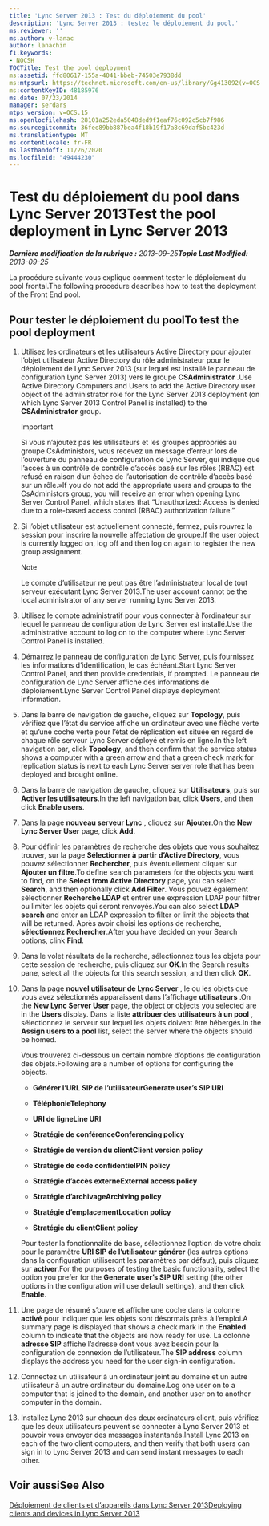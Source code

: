 ```yaml
---
title: 'Lync Server 2013 : Test du déploiement du pool'
description: 'Lync Server 2013 : testez le déploiement du pool.'
ms.reviewer: ''
ms.author: v-lanac
author: lanachin
f1.keywords:
- NOCSH
TOCTitle: Test the pool deployment
ms:assetid: ffd80617-155a-4041-bbeb-74503e7938dd
ms:mtpsurl: https://technet.microsoft.com/en-us/library/Gg413092(v=OCS.15)
ms:contentKeyID: 48185976
ms.date: 07/23/2014
manager: serdars
mtps_version: v=OCS.15
ms.openlocfilehash: 28101a252eda5048ded9f1eaf76c092c5cb7f986
ms.sourcegitcommit: 36fee89bb887bea4f18b19f17a8c69daf5bc423d
ms.translationtype: MT
ms.contentlocale: fr-FR
ms.lasthandoff: 11/26/2020
ms.locfileid: "49444230"
---
```

# <a name="test-the-pool-deployment-in-lync-server-2013"></a><span data-ttu-id="16eb0-103">Test du déploiement du pool dans Lync Server 2013</span><span class="sxs-lookup"><span data-stu-id="16eb0-103">Test the pool deployment in Lync Server 2013</span></span>

<div data-xmlns="http://www.w3.org/1999/xhtml">

<div class="topic" data-xmlns="http://www.w3.org/1999/xhtml" data-msxsl="urn:schemas-microsoft-com:xslt" data-cs="https://msdn.microsoft.com/">

<div data-asp="https://msdn2.microsoft.com/asp">



</div>

<div id="mainSection">

<div id="mainBody"><span data-ttu-id="16eb0-104">

<span> </span></span><span class="sxs-lookup"><span data-stu-id="16eb0-104">

<span> </span></span></span>

<span data-ttu-id="16eb0-105">_**Dernière modification de la rubrique :** 2013-09-25_</span><span class="sxs-lookup"><span data-stu-id="16eb0-105">_**Topic Last Modified:** 2013-09-25_</span></span>

<span data-ttu-id="16eb0-106">La procédure suivante vous explique comment tester le déploiement du pool frontal.</span><span class="sxs-lookup"><span data-stu-id="16eb0-106">The following procedure describes how to test the deployment of the Front End pool.</span></span>

<div>

## <a name="to-test-the-pool-deployment"></a><span data-ttu-id="16eb0-107">Pour tester le déploiement du pool</span><span class="sxs-lookup"><span data-stu-id="16eb0-107">To test the pool deployment</span></span>

1.  <span data-ttu-id="16eb0-108">Utilisez les ordinateurs et les utilisateurs Active Directory pour ajouter l’objet utilisateur Active Directory du rôle administrateur pour le déploiement de Lync Server 2013 (sur lequel est installé le panneau de configuration Lync Server 2013) vers le groupe **CSAdministrator** .</span><span class="sxs-lookup"><span data-stu-id="16eb0-108">Use Active Directory Computers and Users to add the Active Directory user object of the administrator role for the Lync Server 2013 deployment (on which Lync Server 2013 Control Panel is installed) to the **CSAdministrator** group.</span></span>
    
    <div>
    

    > [!IMPORTANT]  
    > <span data-ttu-id="16eb0-109">Si vous n’ajoutez pas les utilisateurs et les groupes appropriés au groupe CsAdministors, vous recevez un message d’erreur lors de l’ouverture du panneau de configuration de Lync Server, qui indique que l’accès à un contrôle de contrôle d’accès basé sur les rôles (RBAC) est refusé en raison d’un échec de l’autorisation de contrôle d’accès basé sur un rôle.»</span><span class="sxs-lookup"><span data-stu-id="16eb0-109">If you do not add the appropriate users and groups to the CsAdministors group, you will receive an error when opening Lync Server Control Panel, which states that “Unauthorized: Access is denied due to a role-based access control (RBAC) authorization failure.”</span></span>

    
    </div>

2.  <span data-ttu-id="16eb0-110">Si l’objet utilisateur est actuellement connecté, fermez, puis rouvrez la session pour inscrire la nouvelle affectation de groupe.</span><span class="sxs-lookup"><span data-stu-id="16eb0-110">If the user object is currently logged on, log off and then log on again to register the new group assignment.</span></span>
    
    <div>
    

    > [!NOTE]  
    > <span data-ttu-id="16eb0-111">Le compte d’utilisateur ne peut pas être l’administrateur local de tout serveur exécutant Lync Server 2013.</span><span class="sxs-lookup"><span data-stu-id="16eb0-111">The user account cannot be the local administrator of any server running Lync Server 2013.</span></span>

    
    </div>

3.  <span data-ttu-id="16eb0-112">Utilisez le compte administratif pour vous connecter à l’ordinateur sur lequel le panneau de configuration de Lync Server est installé.</span><span class="sxs-lookup"><span data-stu-id="16eb0-112">Use the administrative account to log on to the computer where Lync Server Control Panel is installed.</span></span>

4.  <span data-ttu-id="16eb0-113">Démarrez le panneau de configuration de Lync Server, puis fournissez les informations d’identification, le cas échéant.</span><span class="sxs-lookup"><span data-stu-id="16eb0-113">Start Lync Server Control Panel, and then provide credentials, if prompted.</span></span> <span data-ttu-id="16eb0-114">Le panneau de configuration de Lync Server affiche des informations de déploiement.</span><span class="sxs-lookup"><span data-stu-id="16eb0-114">Lync Server Control Panel displays deployment information.</span></span>

5.  <span data-ttu-id="16eb0-115">Dans la barre de navigation de gauche, cliquez sur **Topology**, puis vérifiez que l’état du service affiche un ordinateur avec une flèche verte et qu’une coche verte pour l’état de réplication est située en regard de chaque rôle serveur Lync Server déployé et remis en ligne.</span><span class="sxs-lookup"><span data-stu-id="16eb0-115">In the left navigation bar, click **Topology**, and then confirm that the service status shows a computer with a green arrow and that a green check mark for replication status is next to each Lync Server server role that has been deployed and brought online.</span></span>

6.  <span data-ttu-id="16eb0-116">Dans la barre de navigation de gauche, cliquez sur **Utilisateurs**, puis sur **Activer les utilisateurs**.</span><span class="sxs-lookup"><span data-stu-id="16eb0-116">In the left navigation bar, click **Users**, and then click **Enable users**.</span></span>

7.  <span data-ttu-id="16eb0-117">Dans la page **nouveau serveur Lync** , cliquez sur **Ajouter**.</span><span class="sxs-lookup"><span data-stu-id="16eb0-117">On the **New Lync Server User** page, click **Add**.</span></span>

8.  <span data-ttu-id="16eb0-118">Pour définir les paramètres de recherche des objets que vous souhaitez trouver, sur la page **Sélectionner à partir d’Active Directory**, vous pouvez sélectionner **Rechercher**, puis éventuellement cliquer sur **Ajouter un filtre**.</span><span class="sxs-lookup"><span data-stu-id="16eb0-118">To define search parameters for the objects you want to find, on the **Select from Active Directory** page, you can select **Search**, and then optionally click **Add Filter**.</span></span> <span data-ttu-id="16eb0-119">Vous pouvez également sélectionner **Recherche LDAP** et entrer une expression LDAP pour filtrer ou limiter les objets qui seront renvoyés.</span><span class="sxs-lookup"><span data-stu-id="16eb0-119">You can also select **LDAP search** and enter an LDAP expression to filter or limit the objects that will be returned.</span></span> <span data-ttu-id="16eb0-120">Après avoir choisi les options de recherche, **sélectionnez Rechercher**.</span><span class="sxs-lookup"><span data-stu-id="16eb0-120">After you have decided on your Search options, clink **Find**.</span></span>

9.  <span data-ttu-id="16eb0-121">Dans le volet résultats de la recherche, sélectionnez tous les objets pour cette session de recherche, puis cliquez sur **OK**.</span><span class="sxs-lookup"><span data-stu-id="16eb0-121">In the Search results pane, select all the objects for this search session, and then click **OK**.</span></span>

10. <span data-ttu-id="16eb0-122">Dans la page **nouvel utilisateur de Lync Server** , le ou les objets que vous avez sélectionnés apparaissent dans l’affichage **utilisateurs** .</span><span class="sxs-lookup"><span data-stu-id="16eb0-122">On the **New Lync Server User** page, the object or objects you selected are in the **Users** display.</span></span> <span data-ttu-id="16eb0-123">Dans la liste **attribuer des utilisateurs à un pool** , sélectionnez le serveur sur lequel les objets doivent être hébergés.</span><span class="sxs-lookup"><span data-stu-id="16eb0-123">In the **Assign users to a pool** list, select the server where the objects should be homed.</span></span>
    
    <span data-ttu-id="16eb0-124">Vous trouverez ci-dessous un certain nombre d’options de configuration des objets.</span><span class="sxs-lookup"><span data-stu-id="16eb0-124">Following are a number of options for configuring the objects.</span></span>
    
      - <span data-ttu-id="16eb0-125">**Générer l’URL SIP de l’utilisateur**</span><span class="sxs-lookup"><span data-stu-id="16eb0-125">**Generate user’s SIP URI**</span></span>
    
      - <span data-ttu-id="16eb0-126">**Téléphonie**</span><span class="sxs-lookup"><span data-stu-id="16eb0-126">**Telephony**</span></span>
    
      - <span data-ttu-id="16eb0-127">**URI de ligne**</span><span class="sxs-lookup"><span data-stu-id="16eb0-127">**Line URI**</span></span>
    
      - <span data-ttu-id="16eb0-128">**Stratégie de conférence**</span><span class="sxs-lookup"><span data-stu-id="16eb0-128">**Conferencing policy**</span></span>
    
      - <span data-ttu-id="16eb0-129">**Stratégie de version du client**</span><span class="sxs-lookup"><span data-stu-id="16eb0-129">**Client version policy**</span></span>
    
      - <span data-ttu-id="16eb0-130">**Stratégie de code confidentiel**</span><span class="sxs-lookup"><span data-stu-id="16eb0-130">**PIN policy**</span></span>
    
      - <span data-ttu-id="16eb0-131">**Stratégie d’accès externe**</span><span class="sxs-lookup"><span data-stu-id="16eb0-131">**External access policy**</span></span>
    
      - <span data-ttu-id="16eb0-132">**Stratégie d’archivage**</span><span class="sxs-lookup"><span data-stu-id="16eb0-132">**Archiving policy**</span></span>
    
      - <span data-ttu-id="16eb0-133">**Stratégie d’emplacement**</span><span class="sxs-lookup"><span data-stu-id="16eb0-133">**Location policy**</span></span>
    
      - <span data-ttu-id="16eb0-134">**Stratégie du client**</span><span class="sxs-lookup"><span data-stu-id="16eb0-134">**Client policy**</span></span>
    
    <span data-ttu-id="16eb0-135">Pour tester la fonctionnalité de base, sélectionnez l’option de votre choix pour le paramètre **URI SIP de l’utilisateur générer** (les autres options dans la configuration utiliseront les paramètres par défaut), puis cliquez sur **activer**.</span><span class="sxs-lookup"><span data-stu-id="16eb0-135">For the purposes of testing the basic functionality, select the option you prefer for the **Generate user’s SIP URI** setting (the other options in the configuration will use default settings), and then click **Enable**.</span></span>

11. <span data-ttu-id="16eb0-136">Une page de résumé s’ouvre et affiche une coche dans la colonne **activé** pour indiquer que les objets sont désormais prêts à l’emploi.</span><span class="sxs-lookup"><span data-stu-id="16eb0-136">A summary page is displayed that shows a check mark in the **Enabled** column to indicate that the objects are now ready for use.</span></span> <span data-ttu-id="16eb0-137">La colonne **adresse SIP** affiche l’adresse dont vous avez besoin pour la configuration de connexion de l’utilisateur.</span><span class="sxs-lookup"><span data-stu-id="16eb0-137">The **SIP address** column displays the address you need for the user sign-in configuration.</span></span>

12. <span data-ttu-id="16eb0-138">Connectez un utilisateur à un ordinateur joint au domaine et un autre utilisateur à un autre ordinateur du domaine.</span><span class="sxs-lookup"><span data-stu-id="16eb0-138">Log one user on to a computer that is joined to the domain, and another user on to another computer in the domain.</span></span>

13. <span data-ttu-id="16eb0-139">Installez Lync 2013 sur chacun des deux ordinateurs client, puis vérifiez que les deux utilisateurs peuvent se connecter à Lync Server 2013 et pouvoir vous envoyer des messages instantanés.</span><span class="sxs-lookup"><span data-stu-id="16eb0-139">Install Lync 2013 on each of the two client computers, and then verify that both users can sign in to Lync Server 2013 and can send instant messages to each other.</span></span>

</div>

<div>

## <a name="see-also"></a><span data-ttu-id="16eb0-140">Voir aussi</span><span class="sxs-lookup"><span data-stu-id="16eb0-140">See Also</span></span>


[<span data-ttu-id="16eb0-141">Déploiement de clients et d’appareils dans Lync Server 2013</span><span class="sxs-lookup"><span data-stu-id="16eb0-141">Deploying clients and devices in Lync Server 2013</span></span>](lync-server-2013-deploying-clients-and-devices.md)  
  

<span data-ttu-id="16eb0-142"></div>

</div>

<span> </span>

</div>

</div>

</span><span class="sxs-lookup"><span data-stu-id="16eb0-142"></div>

</div>

<span> </span>

</div>

</div>

</span></span></div>

